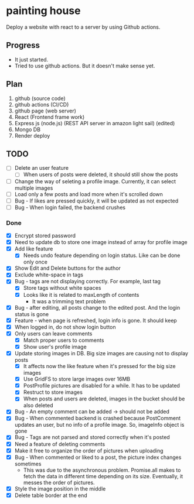 # painting house
Deploy a website with react to a server by using Github actions.

## Progress
- It just started.
- Tried to use github actions. But it doesn't make sense yet.

## Plan
1. github (source code)
2. github actions (CI/CD)
3. github page (web server)
4. React (Frontend frame work)
5. Express js (node.js) (REST API server in amazon light sail) (edited)
6. Mongo DB
7. Render deploy

## TODO
- [ ] Delete an user feature
  - [ ] When users of posts were deleted, it should still show the posts
- [ ] Change the way of seleting a profile image. Currently, it can select multiple images
- [ ] Load only a few posts and load more when it's scrolled down
- [ ] Bug - If likes are pressed quickly, it will be updated as not expected
- [ ] Bug - When login failed, the backend crushes

### Done
- [x] Encrypt stored password
- [x] Need to update db to store one image instead of array for profile image
- [x] Add like feature
  - [x] Needs undo feature depending on login status. Like can be done only once
- [x] Show Edit and Delete buttons for the author
- [x] Exclude white-space in tags
- [x] Bug - tags are not displaying correctly. For example, last tag
  - [x] Store tags without white spaces
  - [x] Looks like it is related to maxLength of contents
    - It was a trimming text problem
- [x] Bug - after editing, all posts change to the edited post. And the login status is gone
- [x] Feature - when page is refreshed, login info is gone. It should keep
- [x] When logged in, do not show login button
- [x] Only users can leave comments
  - [x] Match proper users to comments
  - [x] Show user's profile image
- [x] Update storing images in DB. Big size images are causing not to display posts
  - [x] It affects now the like feature when it's pressed for the big size images
  - [x] Use GridFS to store large images over 16MB
  - [x] PostProfile pictures are disabled for a while. It has to be updated
  - [x] Restruct to store images
  - [x] When posts and users are deleted, images in the bucket should be also deleted
- [x] Bug - An empty comment can be added -> should not be added
- [x] Bug - When commented backend is crashed because PostComment updates an user, but no info of  a profile image. So, imageInfo object is gone
- [x] Bug - Tags are not parsed and stored correctly when it's posted
- [x] Need a feature of deleting comments
- [x] Make it free to organize the order of pictures when uploading
- [x] Bug - When commented or liked to a post, the picture index changes sometimes
  - This was due to the asynchronous problem. Promise.all makes to fetch the data in different time depending on its size. Eventually, it messes the order of pictures.
- [x] Style the image position in the middle
- [x] Delete table border at the end